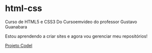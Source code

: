 # html-css
 Curso de HTML5 e CSS3 Do Cursoemvideo do professor Gustavo Guanabara

 Estou aprendendo a criar sites e agora vou gerenciar meu repositórios!

<a href ="https://renanrosostolato.github.io/Projeto-Cordel/"> Projeto Codel

